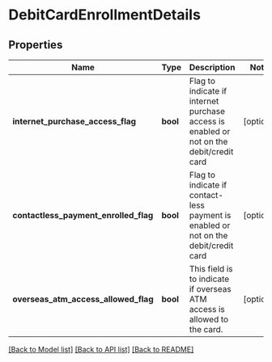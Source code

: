 # DebitCardEnrollmentDetails

## Properties
Name | Type | Description | Notes
------------ | ------------- | ------------- | -------------
**internet_purchase_access_flag** | **bool** | Flag to indicate if internet purchase access is enabled or not on the debit/credit card | [optional] 
**contactless_payment_enrolled_flag** | **bool** | Flag to indicate if contact-less payment is enabled or not on the debit/credit card | [optional] 
**overseas_atm_access_allowed_flag** | **bool** | This field is to indicate if overseas ATM access is allowed to the card. | [optional] 

[[Back to Model list]](../README.md#documentation-for-models) [[Back to API list]](../README.md#documentation-for-api-endpoints) [[Back to README]](../README.md)

